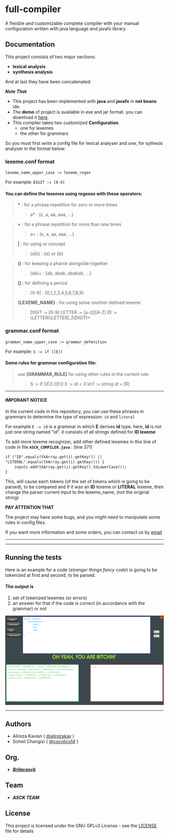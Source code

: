 # full-compiler
A flexible and customizable complete compiler with your manual configuration written with java language and javafx library

## Documentation
This project consists of two major sections:

 - **lexical analysis**
 - **synthesis analysis**
 
 And at last they have been concatenated.
 
 ***Note That***
 
 - This project has been implemented with **java** and **javafx** in **net beans** ide.
 - The **demo** of project is available in exe and jar format. you can download it [here](https://alirezakay.github.io/showcase/term5).
 - This compiler takes two customized **Configuration**.
   - one for lexemes
   - the other for grammars
 
So you must first write a config file for lexical analyser and one, for sythesis analyser in the format below:

### lexeme.conf format

```
lexeme_name_upper_case := lexeme_regex
```
For example: `DIGIT := [0-9]`

#### You can define the lexemes using **regexes** with these operators:

> **\*** : for a phrase repetition for zero or more times
>> a* : {ε, a, aa, aaa, ...}

> **\+** : for a phrase repetition for more than one times
>> a+ : {ε, a, aa, aaa, ...}

> **|** : for using *or* concept
>> (a|b) : {a} or {b}

> **()** : for keeping a pharse alongside together
>> (ab)+ : {ab, abab, ababab, ...}

> **[]** : for defining a period
>> [0-9] : {0,1,2,3,4,5,6,7,8,9}

> **\{LEXEME_NAME}** : for using some onother defined lexeme
>> DIGIT := [0-9]
>> LETTER := [a-z]|[A-Z]
>> ID := \LETTER(\LETTER|_|\DIGIT)+
 

### grammar.conf format

```
grammar_name_upper_case := grammar_defenition
```
For example: `S := if ([E])`
 
 #### Some rules for grammar configuration file:
 
> use **[GRAMMAR_RULE]** for using other rules in the current rule
>> S := if ([E]) {[F]}
>> E := id < 3 id
>> F := string id = [R]

<hr />

#### IMPORANT NOTICE 
In the current code in this repository, you can use these phrases in grammars to determine the type of expression:
`id` and `literal`

For example `E := id` is a grammar in which **E** derives **id** type.
here, **id** is not just one string named "id". it consists of all strings defined for **ID lexeme**

To add more lexeme recognizer, add other defined lexemes in this line of code in file **`ASCK_COMPILER.java`** :
(line 371)

```
if ("ID".equals(tkArray.get(i).getKey()) || "LITERAL".equals(tkArray.get(i).getKey())) {
    inputs.add(tkArray.get(i).getKey().toLowerCase());
}
```
This, will cause each tokens (of the set of tokens which is going to be parsed), to be compared and if it was an **ID** lexeme or **LITERAL** lexeme, then change the parser current input to the lexeme_name, (not the original string)

**PAY ATTENTION THAT**

The project may have some bugs, and you might need to manipulate some rules in config files.

If you want more information and some orders, you can contact us by [email](mailto:brilacasck@gmail.com)

<hr />
<hr />

## Running the tests
Here is an example for a code (*stranger things fancy code*) is going to be tokenized at first and second, to be parsed.

#### The output is
 1. set of tokenized lexemes (or errors)
 2. an answer for that if the code is correct (in accordance with the grammar) or not
 
 ![SHOT](./test.png)


<hr />

## Authors

  - Alireza Kavian ( [@alirezakay](https://github.com/alirezakay) )
  - Soheil Changizi ( [@cocolico14](https://github.com/cocolico14) )
  
## Org.

  - ***[Brilacasck](https://brilacasck.ir)*** 
  
## Team
  
  - ***ASCK TEAM***

## License

This project is licensed under the GNU GPLv3 License - see the [LICENSE](./LICENSE) file for details
